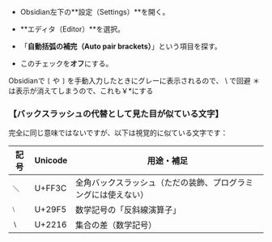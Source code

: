 
- Obsidian左下の**設定（Settings）**を開く。
    
- **エディタ（Editor）**を選択。
    
- 「**自動括弧の補完（Auto pair brackets）**」という項目を探す。
    
- このチェックを**オフ**にする。


Obsidianで `[` や `]` を手動入力したときにグレーに表示されるので、 \ で回避
＊は表示が消えてしまうので、これも￥\*にする

### 【バックスラッシュの代替として見た目が似ている文字】

完全に同じ意味ではないですが、以下は視覚的に似ている文字です：

|記号|Unicode|用途・補足|
|---|---|---|
|`＼`|U+FF3C|全角バックスラッシュ（ただの装飾、プログラミングには使えない）|
|`⧵`|U+29F5|数学記号の「反斜線演算子」|
|`∖`|U+2216|集合の差（数学記号）|